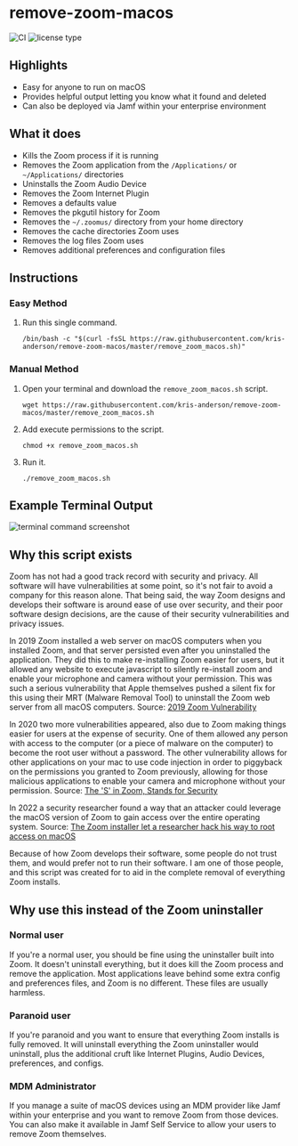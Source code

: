 # remove-zoom-macos

![CI](https://github.com/kris-anderson/remove-zoom-macos/workflows/CI/badge.svg?branch=master&event=push) ![license type](https://img.shields.io/github/license/kris-anderson/remove-zoom-macos)

## Highlights

* Easy for anyone to run on macOS
* Provides helpful output letting you know what it found and deleted
* Can also be deployed via Jamf within your enterprise environment

## What it does

* Kills the Zoom process if it is running
* Removes the Zoom application from the `/Applications/` or `~/Applications/` directories
* Uninstalls the Zoom Audio Device
* Removes the Zoom Internet Plugin
* Removes a defaults value
* Removes the pkgutil history for Zoom
* Removes the `~/.zoomus/` directory from your home directory
* Removes the cache directories Zoom uses
* Removes the log files Zoom uses
* Removes additional preferences and configuration files

## Instructions

### Easy Method

1. Run this single command.

   ```shell
   /bin/bash -c "$(curl -fsSL https://raw.githubusercontent.com/kris-anderson/remove-zoom-macos/master/remove_zoom_macos.sh)"
   ```

### Manual Method

1. Open your terminal and download the `remove_zoom_macos.sh` script.

   ```shell
   wget https://raw.githubusercontent.com/kris-anderson/remove-zoom-macos/master/remove_zoom_macos.sh
   ```

2. Add execute permissions to the script.

    ```shell
    chmod +x remove_zoom_macos.sh
    ```

3. Run it.

    ```shell
    ./remove_zoom_macos.sh
    ```

## Example Terminal Output

![terminal command screenshot](https://remove-zoom-macos.s3-us-west-2.amazonaws.com/images/terminal_screenshot_light.jpg)

## Why this script exists

Zoom has not had a good track record with security and privacy. All software will have vulnerabilities at some point, so it's not fair to avoid a company for this reason alone. That being said, the way Zoom designs and develops their software is around ease of use over security, and their poor software design decisions, are the cause of their security vulnerabilities and privacy issues.

In 2019 Zoom installed a web server on macOS computers when you installed Zoom, and that server persisted even after you uninstalled the application. They did this to make re-installing Zoom easier for users, but it allowed any website to execute javascript to silently re-install zoom and enable your microphone and camera without your permission. This was such a serious vulnerability that Apple themselves pushed a silent fix for this using their MRT (Malware Removal Tool) to uninstall the Zoom web server from all macOS computers. Source: [2019 Zoom Vulnerability](https://www.schneier.com/blog/archives/2019/07/zoom_vulnerabil.html)

In 2020 two more vulnerabilities appeared, also due to Zoom making things easier for users at the expense of security. One of them allowed any person with access to the computer (or a piece of malware on the computer) to become the root user without a password. The other vulnerability allows for other applications on your mac to use code injection in order to piggyback on the permissions you granted to Zoom previously, allowing for those malicious applications to enable your camera and microphone without your permission. Source: [The 'S' in Zoom, Stands for Security](https://objective-see.com/blog/blog_0x56.html)

In 2022 a security researcher found a way that an attacker could leverage the macOS version of Zoom to gain access over the entire operating system. Source: [The Zoom installer let a researcher hack his way to root access on macOS](https://www.theverge.com/2022/8/12/23303411/zoom-defcon-root-access-privilege-escalation-hack-patrick-wardle)

Because of how Zoom develops their software, some people do not trust them, and would prefer not to run their software. I am one of those people, and this script was created for to aid in the complete removal of everything Zoom installs.

## Why use this instead of the Zoom uninstaller

### Normal user

If you're a normal user, you should be fine using the uninstaller built into Zoom. It doesn't uninstall everything, but it does kill the Zoom process and remove the application. Most applications leave behind some extra config and preferences files, and Zoom is no different. These files are usually harmless.

### Paranoid user

If you're paranoid and you want to ensure that everything Zoom installs is fully removed. It will uninstall everything the Zoom uninstaller would uninstall, plus the additional cruft like Internet Plugins, Audio Devices, preferences, and configs.

### MDM Administrator

If you manage a suite of macOS devices using an MDM provider like Jamf within your enterprise and you want to remove Zoom from those devices. You can also make it available in Jamf Self Service to allow your users to remove Zoom themselves.
